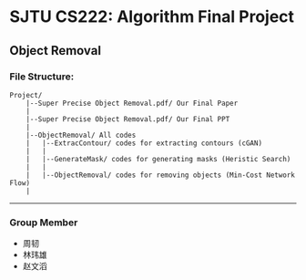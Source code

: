 # SJTU CS222: Algorithm Final Project

## Object Removal

### File Structure:

```
Project/
	|--Super Precise Object Removal.pdf/ Our Final Paper
	|
    |--Super Precise Object Removal.pdf/ Our Final PPT
    |
    |--ObjectRemoval/ All codes
    |	|--ExtracContour/ codes for extracting contours (cGAN)
    |	|
    |	|--GenerateMask/ codes for generating masks (Heristic Search)
    |	|
    |	|--ObjectRemoval/ codes for removing objects (Min-Cost Network Flow)
    |
```

---

### Group Member

- 周韧
- 林玮雄
- 赵文滔

